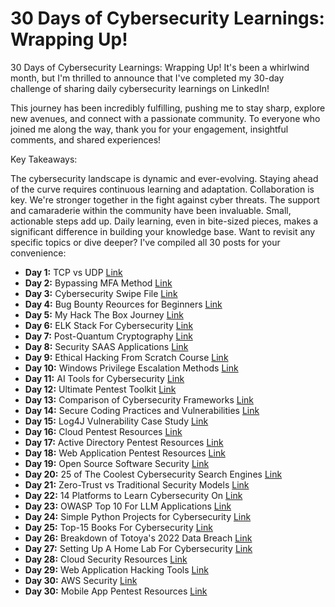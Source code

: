 # 30 Days of Cybersecurity Learnings: Wrapping Up!


30 Days of Cybersecurity Learnings: Wrapping Up!
It's been a whirlwind month, but I'm thrilled to announce that I've completed my 30-day challenge of sharing daily cybersecurity learnings on LinkedIn!

This journey has been incredibly fulfilling, pushing me to stay sharp, explore new avenues, and connect with a passionate community. To everyone who joined me along the way, thank you for your engagement, insightful comments, and shared experiences!

Key Takeaways:

The cybersecurity landscape is dynamic and ever-evolving. Staying ahead of the curve requires continuous learning and adaptation.
Collaboration is key. We're stronger together in the fight against cyber threats. The support and camaraderie within the community have been invaluable.
Small, actionable steps add up. Daily learning, even in bite-sized pieces, makes a significant difference in building your knowledge base.
Want to revisit any specific topics or dive deeper? I've compiled all 30 posts for your convenience:

- **Day 1:** TCP vs UDP [Link](https://www.linkedin.com/posts/chris-dabre_day1-30daysofcybersecurity-tcpvsudp-activity-7148825446598492160-0RtJ?utm_source=share&utm_medium=member_desktop)
- **Day 2:** Bypassing MFA Method [Link](https://www.linkedin.com/posts/chris-dabre_day2-cybersecurity-30daysofcybersecurity-activity-7149187819012263936-vdqO?utm_source=share&utm_medium=member_desktop)
- **Day 3:** Cybersecurity Swipe File [Link](https://www.linkedin.com/posts/chris-dabre_day3-cybersecurity-swipefile-activity-7149587953558761472-oaEA?utm_source=share&utm_medium=member_desktop)
- **Day 4:** Bug Bounty Reources for Beginners [Link](https://www.linkedin.com/posts/chris-dabre_day4-bugbounty-hacking-activity-7149941424082370560-4mtV?utm_source=share&utm_medium=member_desktop)
- **Day 5:** My Hack The Box Journey [Link](https://www.linkedin.com/posts/chris-dabre_day5-cybersecurity-hacking-activity-7150312734427865089-1noW?utm_source=share&utm_medium=member_desktop)
- **Day 6:** ELK Stack For Cybersecurity [Link](https://www.linkedin.com/posts/chris-dabre_day6-elkstack-sysmon-activity-7150653964445704193-dans?utm_source=share&utm_medium=member_desktop)
- **Day 7:** Post-Quantum Cryptography [Link](https://www.linkedin.com/posts/chris-dabre_day7-postquantumcryptography-latticebasedcryptography-activity-7151018572293550080-Y0cW?utm_source=share&utm_medium=member_desktop)
- **Day 8:** Security SAAS Applications [Link](https://www.linkedin.com/posts/chris-dabre_day8-saassecurity-cloudsecurity-activity-7151388367937495041-Ooxz?utm_source=share&utm_medium=member_desktop)
- **Day 9:** Ethical Hacking From Scratch Course [Link](https://www.linkedin.com/posts/chris-dabre_day9-cybersecurity-ethicalhacking-activity-7151754735396515841-bEx8?utm_source=share&utm_medium=member_desktop)
- **Day 10:** Windows Privilege Escalation Methods [Link](https://www.linkedin.com/posts/chris-dabre_day10-winpeas-privilegeescalation-activity-7152115376410046464-YHd2?utm_source=share&utm_medium=member_desktop)
- **Day 11:** AI Tools for Cybersecurity [Link](https://www.linkedin.com/posts/chris-dabre_day11-cybersecurity-artificialintelligence-activity-7152479512557953024-Eipx?utm_source=share&utm_medium=member_desktop)
- **Day 12:** Ultimate Pentest Toolkit [Link](https://www.linkedin.com/posts/chris-dabre_day12-pentesting-tools-activity-7152841895092641793-eWjS?utm_source=share&utm_medium=member_desktop)
- **Day 13:** Comparison of Cybersecurity Frameworks [Link](https://www.linkedin.com/posts/chris-dabre_day13-activity-7153204278298390528-ymsn?utm_source=share&utm_medium=member_desktop)
- **Day 14:** Secure Coding Practices and Vulnerabilities [Link](https://www.linkedin.com/posts/chris-dabre_day14-cybersecurity-vulnerability-activity-7153566671427772416-PH9K?utm_source=share&utm_medium=member_desktop)
- **Day 15:** Log4J Vulnerability Case Study [Link](https://www.linkedin.com/posts/chris-dabre_day15-infosec-vulnerabilitymanagement-activity-7153929066587267073-OgN-?utm_source=share&utm_medium=member_desktop)
- **Day 16:** Cloud Pentest Resources [Link](https://www.linkedin.com/posts/chris-dabre_day16-cloudsecurity-pentesting-activity-7154283897789259777-FZbK?utm_source=share&utm_medium=member_desktop)
- **Day 17:** Active Directory Pentest Resources [Link](https://www.linkedin.com/posts/chris-dabre_day17-cybersecurity-pentest-activity-7154653833955028992-5o5n?utm_source=share&utm_medium=member_desktop)
- **Day 18:** Web Application Pentest Resources [Link](https://www.linkedin.com/posts/chris-dabre_day18-cybersecurity-pentest-activity-7155023780480757760-gXGK?utm_source=share&utm_medium=member_desktop)
- **Day 19:** Open Source Software Security [Link](https://www.linkedin.com/posts/chris-dabre_day19-opensourcesoftware-security-activity-7155378609669451777--xCN?utm_source=share&utm_medium=member_desktop)
- **Day 20:** 25 of The Coolest Cybersecurity Search Engines [Link](https://www.linkedin.com/posts/chris-dabre_day20-activity-7155718349635624960-8Edy?utm_source=share&utm_medium=member_desktop)
- **Day 21:** Zero-Trust vs Traditional Security Models [Link](https://www.linkedin.com/posts/chris-dabre_day21-30daysofcybersecurity-activity-7156080743985692672-2kJ3?utm_source=share&utm_medium=member_desktop)
- **Day 22:** 14 Platforms to Learn Cybersecurity On [Link](https://www.linkedin.com/posts/chris-dabre_day22-30daysofcybersecurity-activity-7156450674124177409-Rqur?utm_source=share&utm_medium=member_desktop)
- **Day 23:** OWASP Top 10 For LLM Applications [Link](https://www.linkedin.com/posts/chris-dabre_day23-30daysofcybersecurity-cybersecurity-activity-7156813063541665792-la7O?utm_source=share&utm_medium=member_desktop)
- **Day 24:** Simple Python Projects for Cybersecurity [Link](https://www.linkedin.com/posts/chris-dabre_day24-activity-7157182999506100224-bXOM?utm_source=share&utm_medium=member_desktop)
- **Day 25:** Top-15 Books For Cybersecurity [Link](https://www.linkedin.com/posts/chris-dabre_day25-activity-7157542860634914816-ebAq?utm_source=share&utm_medium=member_desktop)
- **Day 26:** Breakdown of Totoya's 2022 Data Breach [Link](https://www.linkedin.com/posts/chris-dabre_day26-30daysofcybersecurity-activity-7157907775329599488-y75v?utm_source=share&utm_medium=member_desktop)
- **Day 27:** Setting Up A Home Lab For Cybersecurity [Link](https://www.linkedin.com/posts/chris-dabre_day27-cybersecurity-30daysofcybersecurity-activity-7158270171659354113-W6SZ?utm_source=share&utm_medium=member_desktop)
- **Day 28:** Cloud Security Resources [Link](https://www.linkedin.com/posts/chris-dabre_day28-cybersecurity-30daysofcybersecurity-activity-7158632552348430336-oCeO?utm_source=share&utm_medium=member_desktop)
- **Day 29:** Web Application Hacking Tools [Link](https://www.linkedin.com/posts/chris-dabre_day29-activity-7158994947805724672-jhm9?utm_source=share&utm_medium=member_desktop)
- **Day 30:** AWS Security [Link](https://www.linkedin.com/posts/chris-dabre_day30-cybersecurity-30daysofcybersecurity-activity-7159357333330894848-rV_j)
- **Day 30:** Mobile App Pentest Resources [Link](https://www.linkedin.com/posts/chris-dabre_day31-cybersecurity-mobileappsecurity-activity-7160444499997962240-hG0-?utm_source=share&utm_medium=member_desktop)
  
